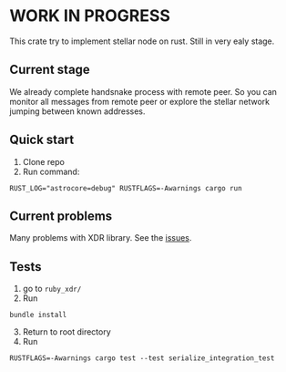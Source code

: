 # WORK IN PROGRESS
This crate try to implement stellar node on rust. Still in very ealy stage.

## Current stage
We already complete handsnake process with remote peer. So you can monitor all messages from remote peer or explore the stellar network jumping between known addresses.

## Quick start

1. Clone repo
2. Run command:
```
RUST_LOG="astrocore=debug" RUSTFLAGS=-Awarnings cargo run
```

## Current problems

Many problems with XDR library. See the [issues](https://github.com/Arkweid/stellar-explorer-rust/issues).

## Tests

1. go to `ruby_xdr/`
2. Run
```
bundle install
```
3. Return to root directory
4. Run
```
RUSTFLAGS=-Awarnings cargo test --test serialize_integration_test
```
